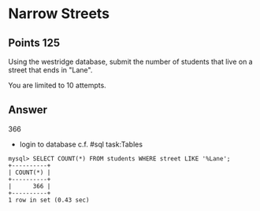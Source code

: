 # Narrow Streets

## Points 125

Using the westridge database, submit the number of students that live on a street that ends in "Lane".

You are limited to 10 attempts.

## Answer

366

- login to database c.f. #sql task:Tables

```
mysql> SELECT COUNT(*) FROM students WHERE street LIKE '%Lane';
+----------+
| COUNT(*) |
+----------+
|      366 |
+----------+
1 row in set (0.43 sec)
```
